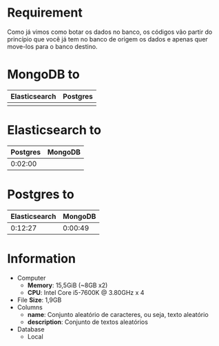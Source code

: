 # Requirement
Como já vimos como botar os dados no banco, os códigos vão partir do princípio que você já tem no banco de origem os dados e apenas quer move-los para o banco destino.   

# MongoDB to
| Elasticsearch | Postgres |
| ------------- | -------- |
|  |  |

# Elasticsearch to
| Postgres | MongoDB |
| -------- | ------- |
| 0:02:00  |  |

# Postgres to
| Elasticsearch | MongoDB |
| ------------- | ------- |
| 0:12:27       | 0:00:49 |

# Information
* Computer
  * **Memory**: 15,5GiB (~8GB x2)  
  * **CPU**: Intel Core i5-7600K @ 3.80GHz x 4  
* File
  **Size**: 1,9GB  
* Columns
  * **name**: Conjunto aleatório de caracteres, ou seja, texto aleatório  
  * **description**: Conjunto de textos aleatórios  
* Database
  * Local